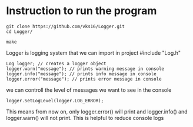 # Instruction to run the program
```
git clone https://github.com/vks16/Logger.git
cd Logger/

make
```

Logger is logging system that we can import in project
#include "Log.h"

```
Log logger; // creates a logger object
logger.warn("message"); // prints warning message in console
logger.info("message"); // prints info message in console
logger.error("message"); // prints error message in console

```

we can controll the level of messages we want to see in the console
```
logger.SetLogLevel(logger.LOG_ERROR);
```
This means from now on, only logger.error() will print and logger.info() and logger.warn() will not print.
This is helpful to reduce console logs